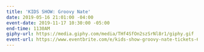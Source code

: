```yaml
---
title: 'KIDS SHOW: Groovy Nate'
date: 2019-05-16 21:01:00 -04:00
event-date: 2019-11-17 10:30:00 -05:00
end-time: 1130AM
giphy-url: https://media.giphy.com/media/THf4SfOn2szSrNl8r1/giphy.gif
event-url: https://www.eventbrite.com/e/kids-show-groovy-nate-tickets-69674366907
---
```


